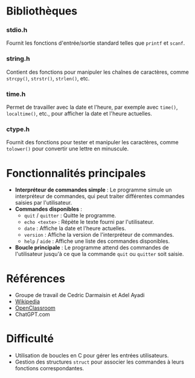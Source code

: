 # Bibliothèques

### stdio.h  
Fournit les fonctions d'entrée/sortie standard telles que `printf` et `scanf`.

### string.h  
Contient des fonctions pour manipuler les chaînes de caractères, comme `strcpy()`, `strstr()`, `strlen()`, etc.

### time.h  
Permet de travailler avec la date et l'heure, par exemple avec `time()`, `localtime()`, etc., pour afficher la date et l'heure actuelles.

### ctype.h  
Fournit des fonctions pour tester et manipuler les caractères, comme `tolower()` pour convertir une lettre en minuscule.

# Fonctionnalités principales

- **Interpréteur de commandes simple** : Le programme simule un interpréteur de commandes, qui peut traiter différentes commandes saisies par l'utilisateur.
- **Commandes disponibles** :
  - `quit` / `quitter` : Quitte le programme.
  - `echo <texte>` : Répète le texte fourni par l'utilisateur.
  - `date` : Affiche la date et l'heure actuelles.
  - `version` : Affiche la version de l'interpréteur de commandes.
  - `help` / `aide` : Affiche une liste des commandes disponibles.
- **Boucle principale** : Le programme attend des commandes de l'utilisateur jusqu'à ce que la commande `quit` ou `quitter` soit saisie.

# Références

- Groupe de travail de Cedric Darmaisin et Adel Ayadi  
- [Wikipedia](http://www.wikipedia.org)  
- [OpenClassroom](https://openclassroom.com)  
- ChatGPT.com

# Difficulté
- Utilisation de boucles en C pour gérer les entrées utilisateurs.
- Gestion des structures `struct` pour associer les commandes à leurs fonctions correspondantes.

